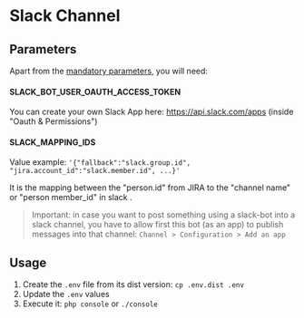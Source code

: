 # Slack Channel

## Parameters

Apart from the [mandatory parameters](../../docu/README.md), you will need:

#### SLACK_BOT_USER_OAUTH_ACCESS_TOKEN

You can create your own Slack App here: https://api.slack.com/apps (inside "Oauth & Permissions")

#### SLACK_MAPPING_IDS

Value example: `'{"fallback":"slack.group.id", "jira.account_id":"slack.member.id", ...}'`

It is the mapping between the "person.id" from JIRA to the "channel name" or "person member_id" in slack .

> Important: in case you want to post something using a slack-bot into a slack channel, you have to
allow first this bot (as an app) to publish messages into that channel:
`Channel > Configuration > Add an app`

## Usage

1. Create the `.env` file from its dist version: `cp .env.dist .env`
2. Update the `.env` values
3. Execute it: `php console` or `./console`
